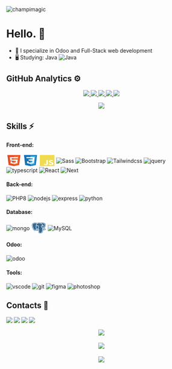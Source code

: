<p align="left"> <img src="https://komarev.com/ghpvc/?username=greenforest39&label=Profile%20views&color=0e75b6&style=flat" alt="champimagic" /> </p>

# Hello. 👋

- 🔭 I specialize in Odoo and Full-Stack web development
- 🖥️  Studying: Java <img title="Java" alt="Java" height="15" width="25" src="https://cdn.jsdelivr.net/gh/devicons/devicon/icons/java/java-original-wordmark.svg">

##  GitHub Analytics ⚙️
<div align="center">
  <a href="https://github.com/greenforest39">
    <p align="center">
      <img height="160em" src="https://github-readme-stats-sigma-five.vercel.app/api?username=greenforest39&show_icons=true&theme=react&hide_border=true" />
      <img height="160em" src="https://github-readme-streak-stats.herokuapp.com/?user=greenforest39&theme=react&hide_border=true" />
      <img heigth="160em" src="https://github-profile-summary-cards.vercel.app/api/cards/most-commit-language?username=greenforest39&theme=react&hide_border=true"/>
      <img heigth="160em" src="https://github-profile-summary-cards.vercel.app/api/cards/repos-per-language?username=greenforest39&theme=react&hide_border=true"/>
      <img height="160em" src="https://github-readme-stats-sigma-five.vercel.app/api/top-langs/?username=greenforest39&layout=compact&langs_count=7&theme=react&hide_border=true"/>
    </p>
  </a>
  <p  align="center">
  <img src="https://user-images.githubusercontent.com/73097560/115834477-dbab4500-a447-11eb-908a-139a6edaec5c.gif">             
  <br>
</div>
  
##  Skills ⚡
  
#### Front-end:
<div>
  <img align="center" title="HTML5" alt="HTML" height="30" width="40" src="https://raw.githubusercontent.com/devicons/devicon/master/icons/html5/html5-original.svg">
  <img align="center" title="CSS" alt="CSS" height="30" width="40" src="https://raw.githubusercontent.com/devicons/devicon/master/icons/css3/css3-original.svg">
  <img align="center" title="JavaScript" alt="Js" height="30" width="40" src="https://raw.githubusercontent.com/devicons/devicon/master/icons/javascript/javascript-plain.svg">
  <img align="center" title="Sass" alt="Sass" height="30" width="40" src="https://cdn.jsdelivr.net/gh/devicons/devicon/icons/sass/sass-original.svg" />
  <img align="center" title="Bootstrap" alt="Bootstrap" height="30" width="40" src="https://cdn.jsdelivr.net/gh/devicons/devicon/icons/bootstrap/bootstrap-original.svg" />
  <img align="center" title="Tailwindcss" alt="Tailwindcss" height="30" width="40" src="https://cdn.jsdelivr.net/gh/devicons/devicon/icons/tailwindcss/tailwindcss-plain.svg" />
  <img align="center" title="jQuery" alt="jquery" height="30" width="40" src="https://cdn.jsdelivr.net/gh/devicons/devicon/icons/jquery/jquery-plain-wordmark.svg" />
  <img align="center" title="Typescript" alt="typescript" height="30" width="40" src="https://cdn.jsdelivr.net/gh/devicons/devicon/icons/typescript/typescript-original.svg" />
  <img align="center" title="React" alt="React" height="30" width="40" src="https://cdn.jsdelivr.net/gh/devicons/devicon/icons/react/react-original.svg">
    <img align="center" title="NextJS" alt="Next" height="30" width="40" src="https://cdn.jsdelivr.net/gh/devicons/devicon/icons/nextjs/nextjs-original.svg">
</div> 
  
#### Back-end:
<div>
  <img align="center" title="PHP8" alt="PHP8" height="30" width="40" src="https://cdn.jsdelivr.net/gh/devicons/devicon/icons/php/php-original.svg">
  <img align="center" title="Nodejs" alt="nodejs" height="30" width="40" src="https://cdn.jsdelivr.net/gh/devicons/devicon/icons/nodejs/nodejs-original.svg">
  <img align="center" title="Express" alt="express" height="30" width="40" src="https://cdn.jsdelivr.net/gh/devicons/devicon/icons/express/express-original.svg">
  <img align="center" title="Python" alt="python" height="30" width="40" src="https://cdn.jsdelivr.net/gh/devicons/devicon/icons/python/python-original.svg">

#### Database: 
  <img align="center" title="Mongo" alt="mongo" height="30" width="40" src="https://cdn.jsdelivr.net/gh/devicons/devicon/icons/mongodb/mongodb-original.svg">
  <img align="center" title="Postgresql" alt="Postgresql" height="30" width="40" src="https://raw.githubusercontent.com/devicons/devicon/1119b9f84c0290e0f0b38982099a2bd027a48bf1/icons/postgresql/postgresql-plain.svg">
  <img align="center" title="MySQL" alt="MySQL" height="30" width="40" src="https://cdn.jsdelivr.net/gh/devicons/devicon/icons/mysql/mysql-original-wordmark.svg">
  

#### Odoo:
  <img align="center" title="Odoo" alt="odoo" height="30" width="80" src="https://upload.wikimedia.org/wikipedia/commons/5/50/Odoo_logo.svg">
  
#### Tools:
<div>
  <img align="center" alt="vscode" height="30" width="40" src="https://cdn.jsdelivr.net/gh/devicons/devicon/icons/vscode/vscode-original.svg" />
  <img align="center" alt="git" height="30" width="40" src="https://cdn.jsdelivr.net/gh/devicons/devicon/icons/git/git-original.svg" />
  <img align="center" alt="figma" height="30" width="40" src="https://cdn.jsdelivr.net/gh/devicons/devicon/icons/figma/figma-original.svg" />
  <img align="center" alt="photoshop" height="30" width="40" src="https://cdn.jsdelivr.net/gh/devicons/devicon/icons/photoshop/photoshop-plain.svg" />
</div>
 
##  Contacts :speech_balloon:
 
<div>
  <a href = "mailto:greenforest930319@gmail.com"><img src="https://img.shields.io/badge/-Gmail-%23333?style=for-the-badge&logo=gmail&logoColor=white" target="_blank"></a>
  <a href="https://join.skype.com/invite/qaajOaNy9IYj" target="_blank"><img src="https://img.shields.io/badge/-Skype-%23E4405F?style=for-the-badge&logo=skype&logoColor=white" target="_blank"></a>
  <a href="https://t.me/goldenbutter1234/" target="_blank"><img src="https://img.shields.io/badge/telegram-25D366?style=for-the-badge&logo=telegram&logoColor=white" target="_blank"></a> 
 <a href="https://github.com/greenforest39/" target="_blank"><img src="https://img.shields.io/badge/github-0077B5?style=for-the-badge&logo=github&logoColor=white" target="_blank"></a> 
 
<!-- ## GitHub Profile Trophy 🏆 
<a href="https://github.com/greenforest39/github-profile-trophy">
  <img width=800 src="https://github-profile-trophy.vercel.app/?username=Nahuel61920&column=8&theme=darkhub&no-frame=true&no-bg=true"/>
</a> -->
 
</div>


<p align="center"><img src="animation.gif" width="35%"></p>
<div style=" font-size: medium; color: #447ff7" align=center>


<p align="center">
  <a href="https://github.com/greenforest39">
    <img src="https://activity-graph.herokuapp.com/graph?username=greenforest39&theme=react-dark" />
  </a>
</p>


<p  align="center">
<img src="https://user-images.githubusercontent.com/73097560/115834477-dbab4500-a447-11eb-908a-139a6edaec5c.gif">             
<br>

</div>

